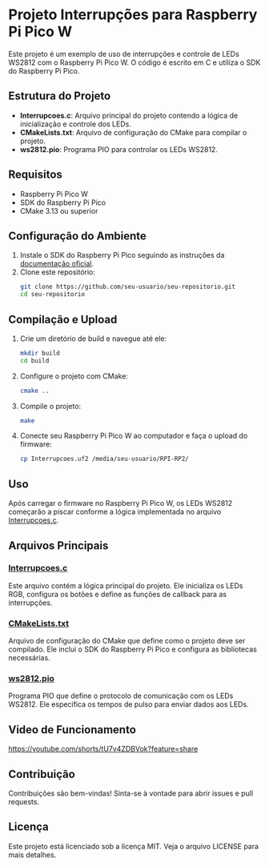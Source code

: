 # Projeto Interrupções para Raspberry Pi Pico W

Este projeto é um exemplo de uso de interrupções e controle de LEDs WS2812 com o Raspberry Pi Pico W. O código é escrito em C e utiliza o SDK do Raspberry Pi Pico.

## Estrutura do Projeto

- **Interrupcoes.c**: Arquivo principal do projeto contendo a lógica de inicialização e controle dos LEDs.
- **CMakeLists.txt**: Arquivo de configuração do CMake para compilar o projeto.
- **ws2812.pio**: Programa PIO para controlar os LEDs WS2812.

## Requisitos

- Raspberry Pi Pico W
- SDK do Raspberry Pi Pico
- CMake 3.13 ou superior

## Configuração do Ambiente

1. Instale o SDK do Raspberry Pi Pico seguindo as instruções da [documentação oficial](https://datasheets.raspberrypi.com/pico/getting-started-with-pico.pdf).
2. Clone este repositório:
    ```sh
    git clone https://github.com/seu-usuario/seu-repositorio.git
    cd seu-repositorio
    ```

## Compilação e Upload

1. Crie um diretório de build e navegue até ele:
    ```sh
    mkdir build
    cd build
    ```

2. Configure o projeto com CMake:
    ```sh
    cmake ..
    ```

3. Compile o projeto:
    ```sh
    make
    ```

4. Conecte seu Raspberry Pi Pico W ao computador e faça o upload do firmware:
    ```sh
    cp Interrupcoes.uf2 /media/seu-usuario/RPI-RP2/
    ```

## Uso

Após carregar o firmware no Raspberry Pi Pico W, os LEDs WS2812 começarão a piscar conforme a lógica implementada no arquivo [Interrupcoes.c](https://raw.githubusercontent.com/Lawtrel/Interrupcoes/refs/heads/main/Interrupcoes.c).

## Arquivos Principais

### [Interrupcoes.c](https://raw.githubusercontent.com/Lawtrel/Interrupcoes/refs/heads/main/Interrupcoes.c)

Este arquivo contém a lógica principal do projeto. Ele inicializa os LEDs RGB, configura os botões e define as funções de callback para as interrupções.

### [CMakeLists.txt](https://raw.githubusercontent.com/Lawtrel/Interrupcoes/refs/heads/main/CMakeLists.txt)

Arquivo de configuração do CMake que define como o projeto deve ser compilado. Ele inclui o SDK do Raspberry Pi Pico e configura as bibliotecas necessárias.

### [ws2812.pio](https://raw.githubusercontent.com/Lawtrel/Interrupcoes/refs/heads/main/ws2812.pio)

Programa PIO que define o protocolo de comunicação com os LEDs WS2812. Ele especifica os tempos de pulso para enviar dados aos LEDs.


## Video de Funcionamento
https://youtube.com/shorts/tU7v4ZDBVok?feature=share
## Contribuição

Contribuições são bem-vindas! Sinta-se à vontade para abrir issues e pull requests.

## Licença

Este projeto está licenciado sob a licença MIT. Veja o arquivo LICENSE para mais detalhes.